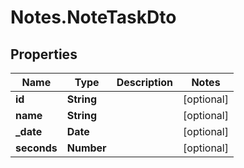 # Notes.NoteTaskDto

## Properties
Name | Type | Description | Notes
------------ | ------------- | ------------- | -------------
**id** | **String** |  | [optional] 
**name** | **String** |  | [optional] 
**_date** | **Date** |  | [optional] 
**seconds** | **Number** |  | [optional] 
